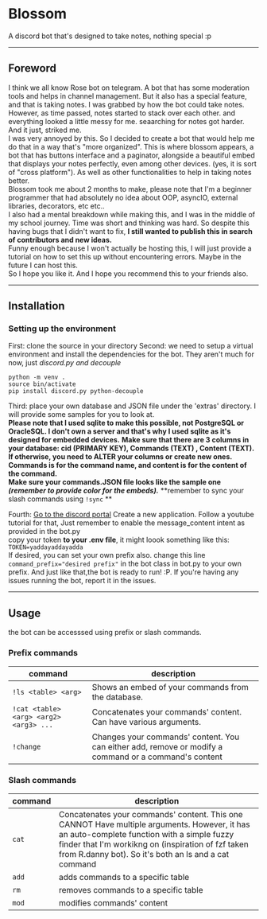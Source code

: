 # Blossom
A discord bot that's designed to take notes, nothing special :p 

<hr>

## Foreword
I think we all know Rose bot on telegram. A bot that has some moderation tools and helps in channel management. But it also has a special feature, and that is taking notes. I was grabbed by how the bot could take notes.\
However, as time passed, notes started to stack over each other. and everything looked a little messy for me. seaarching for notes got harder. And it just, striked me.\
I was very annoyed by this. So I decided to create a bot that would help me do that in a way that's "more organized". This is where blossom appears, a bot that has buttons interface and a paginator, alongside a beautiful embed that displays your notes perfectly, even among other devices. (yes, it is sort of "cross platform"). As well as other functionalities to help in taking notes better.\
Blossom took me about 2 months to make, please note that I'm a beginner programmer that had absolutely no idea about OOP, asyncIO, external libraries, decorators, etc etc..\
I also had a mental breakdown while making this, and I was in the middle of my school journey. Time was short and thinking was hard. So despite this having bugs that I didn't want to fix, **I still wanted to publish this in search of contributors and new ideas.**\
Funny enough because I won't actually be hosting this, I will just provide a tutorial on how to set this up without encountering errors. Maybe in the future I can host this.\
So I hope you like it. And I hope you recommend this to your friends also.


<hr>

## Installation
### Setting up the environment
First: clone the source in your directory
Second: we need to setup a virtual environment and install the dependencies for the bot. They aren't much for now, just *discord.py and decouple*
```
python -m venv .
source bin/activate
pip install discord.py python-decouple
```

Third: place your own database and JSON file under the 'extras' directory. I will provide some samples for you to look at.\
**Please note that I used sqlite to make this possible, not PostgreSQL or OracleSQL. I don't own a server and that's why I used sqlite as it's designed for embedded devices.**
**Make sure that there are 3 columns in your database: cid (PRIMARY KEY), Commands (TEXT) , Content (TEXT). If otherwise, you need to ALTER your columns or create new ones.\
Commands is for the command name, and content is for the content of the command.**\
**Make sure your commands.JSON file looks like the sample one *(remember to provide color for the embeds).***
**remember to sync your slash commands using ``!sync`` **

Fourth: [Go to the discord portal](https://discord.com/developers/applications)
Create a new application. Follow a youtube tutorial for that, Just remember to enable the message_content intent as provided in the bot.py\
copy your token **to your .env file**, it might loook something like this:\
``TOKEN=yaddayaddayadda``\
If desired, you can set your own prefix also. change this line ``command_prefix="desired prefix"`` in the bot class in bot.py to your own prefix.
And just like that,the bot is ready to run! :P. If you're having any issues running the bot, report it in the issues.

<hr>

## Usage
the bot can be accesssed using prefix or slash commands.

### Prefix commands

|command| description |
|----|------|
| ``!ls <table> <arg>`` | Shows an embed of your commands from the database. |
| ``!cat <table> <arg> <arg2> <arg3> ...`` | Concatenates your commands' content. Can have various arguments. |  
| ``!change`` | Changes your commands' content. You can either add, remove or modify a command or a command's content |

### Slash commands

|command|description|
|----|------|
| ``cat`` | Concatenates your commands' content. This one CANNOT Have multiple arguments. However, it has an auto-complete function with a simple fuzzy finder that I'm workikng on (inspiration of fzf taken from R.danny bot). So it's both an ls and a cat command |
| ``add`` | adds commands to a specific table|
| ``rm`` | removes commands to a specific table| 
| ``mod``| modifies commands' content|
